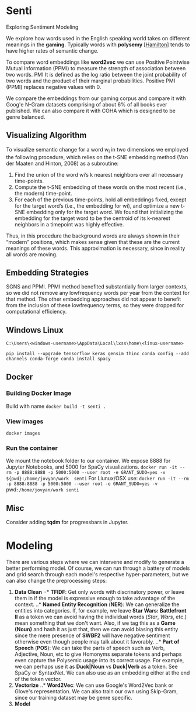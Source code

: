 # Senti
Exploring Sentiment Modeling

We explore how words used in the English speaking world takes on different meanings in the **gaming**.
Typically words with **polysemy** [[Hamilton](https://arxiv.org/pdf/1605.09096.pdf)] tends to have higher rates of semantic change.

To compare word embeddings like **word2vec** we can use Positive Pointwise Mutual Information (PPMI) to measure the strength of association between two words. PMI It is defined as the log ratio between the joint probability of two words and the product of their marginal probabilities. Positive PMI (PPMI) replaces negative values with 0.

We compare the embeddings from our gaming corpus and compare it with Goog'e N-Gram datasets comprising of about 6% of all books ever published. We can also compare it with COHA which is designed to be genre balanced.

## Visualizing Algorithm

To visualize semantic change for a word w<sub>i</sub> in two dimensions we employed the following procedure, which relies on the t-SNE embedding method (Van der Maaten and Hinton, 2008) as a subroutine:
1. Find the union of the word wi’s k nearest neighbors over all necessary time-points.
2. Compute the t-SNE embedding of these words on the most recent (i.e., the modern) time-point.
3. For each of the previous time-points, hold all embeddings fixed, except for the target word’s (i.e., the embedding for wi), and optimize a new t-SNE embedding only for the target word. We found that initializing the embedding for the target word to be the centroid of its k-nearest neighbors in a timepoint was highly effective.

Thus, in this procedure the background words are
always shown in their “modern” positions, which
makes sense given that these are the current meanings
of these words. This approximation is necessary,
since in reality all words are moving.

## Embedding Strategies
SGNS and PPMI.
PPMI method benefited substantially from larger contexts, so we did not remove any lowfrequency words per year from the context for that method. The other embedding approaches did not appear to benefit from the inclusion of these lowfrequency terms, so they were dropped for computational efficiency.


## Windows Linux
`C:\Users\<windows-username>\AppData\Local\lxss\home\<linux-username>`


`
pip install --upgrade tensorflow keras gensim thinc
conda config --add channels conda-forge
conda install spacy
`



## Docker

### Building Docker Image
Build with name
`docker build -t senti .`

### View images
`docker images`

### Run the container
We mount the notebook folder to our container. We expose 8888 for Jupyter Notebooks, and 5000 for SpaCy visualizations.
`docker run -it --rm -p 8888:8888 -p 5000:5000 --user root -e GRANT_SUDO=yes -v ${pwd}:/home/jovyan/work  senti`
For Liunux/OSX use:
`docker run -it --rm -p 8888:8888 -p 5000:5000 --user root -e GRANT_SUDO=yes -v `pwd`:/home/jovyan/work senti`


## Misc
Consider adding **tqdm** for progressbars in Jupyter.



# Modeling
There are various steps where we can intervene and modify to generate a better performing model. Of course, we can run through a battery of models and grid search through each model's respective hyper-parameters, but we can also change the preprocessing steps:
1. **Data Clean**
⋅⋅* **TFIDF**: Get only words with discrinatory power, or leave them in if the model is expressive enough to take advantage of the context.
..* **Named Entity Recognition** (**NER**): We can generalize the entities into categories. If, for example, we leave **Star Wars: Battlefront II** as a token we can avoid having the individual words (*Star*, *Wars*, etc.) mean something that we don't want. Also, if we tag this as a **Game (Noun)** and hash it as just that, then we can avoid biasing this entity since the mere presence of **SWBF2** will have negative sentiment otherwise even though people may talk about it favorably.
..* **Part of Speech** (**POS**): We can take the parts of speech such as Verb, Adjective, Noun, etc to give Homonyms separate tokens and perhaps even capture the Polysemic usage into its correct usage. For example, we can perhaps use it as **Duck|Noun** vs **Duck|Verb** as a token. See SpaCy or SyntaxNet. We can also use as an embedding either at the end of the token vector.
2. **Vectorize**
..* **Word2Vec**: We can use Google's Word2Vec bank or Glove's representation. We can also train our own using Skip-Gram, since our training dataset may be genre specific.
3. **Model**






